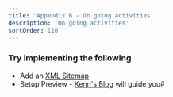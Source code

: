 ```yaml
---
title: 'Appendix B - On going activities'
description: 'On going activities'
sortOrder: 110
---
```


### Try implementing the following

- Add an [XML Sitemap](https://docs.astro.build/en/guides/integrations-guide/sitemap/)
- Setup Preview - [Kenn's Blog](https://kjac.dev/posts/headless-preview-for-umbraco/) will guide you#
